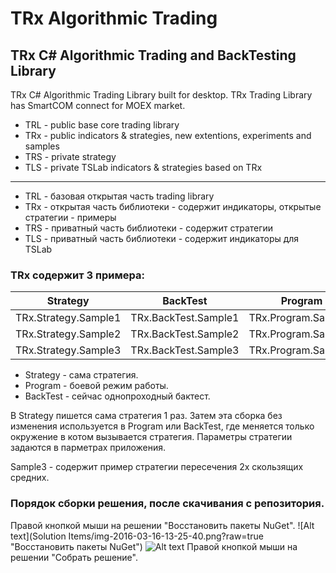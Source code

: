 ﻿# TRx Algorithmic Trading
## TRx C# Algorithmic Trading and BackTesting Library
TRx C# Algorithmic Trading Library built for desktop.
TRx Trading Library has SmartCOM connect for MOEX market. 

-	TRL - public base core trading library
-	TRx - public indicators & strategies, new extentions, experiments and samples
-	TRS - private strategy
-	TLS - private TSLab indicators & strategies based on TRx

------

-	TRL - базовая открытая часть trading library
-	TRx - открытая часть библиотеки - содержит индикаторы, открытые стратегии - примеры
-	TRS - приватный часть библиотеки - содержит стратегии
-	TLS - приватный часть библиотеки - содержит индикаторы для TSLab

### TRx содержит 3 примера:

| Strategy | BackTest | Program |
| ------------ | ------------- | ------------- |
| TRx.Strategy.Sample1 | TRx.BackTest.Sample1 | TRx.Program.Sample1 |
| TRx.Strategy.Sample2 | TRx.BackTest.Sample2 | TRx.Program.Sample2 |
| TRx.Strategy.Sample3 | TRx.BackTest.Sample3 | TRx.Program.Sample3 |

-	Strategy - сама стратегия.
-	Program - боевой режим работы.
-	BackTest - сейчас однопроходный бактест.

В Strategy пишется сама стратегия 1 раз. 
Затем эта сборка без изменения используется в Program или BackTest,
где меняется только окружение в котом вызывается стратегия.
Параметры стратегии задаются в парметрах приложения.

Sample3 - содержит пример стратегии пересечения 2х скользящих средних.

### Порядок сборки решения, после скачивания с репозитория.
Правой кнопкой мыши на решении "Восстановить пакеты NuGet".
![Alt text](Solution Items/img-2016-03-16-13-25-40.png?raw=true "Восстановить пакеты NuGet")
![Alt text](https://github.com/wouldyougo/TRx/blob/master/Solution%20Items/img-2016-03-16-13-25-40.png "Восстановить пакеты NuGet")
Правой кнопкой мыши на решении "Собрать решение".
